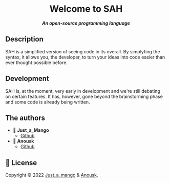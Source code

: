 <h1 align="center">Welcome to SAH</h1>

<p align="center"><b><i>An open-source programming language</b></i></p>

## Description
SAH is a simplified version of seeing code in its overall. By simplyfing the syntax, it allows you, the developer, to turn your ideas into code easier than ever thought possible before.

## Development
SAH is, at the moment, very early in development and we're still debating on certain features. It has, however, gone beyond the brainstorming phase and some code is already being written.

## The authors

- 👤 **Just_a_Mango**
  * [Github](https://github.com/just-a-mango)
- 👤 **Anousk**
  * [Github](https://github.com/anousk)

## 📝 License

Copyright © 2022 [Just_a_mango](https://github.com/just-a-mango) & [Anousk](https://github.com/Anousk).<br />
